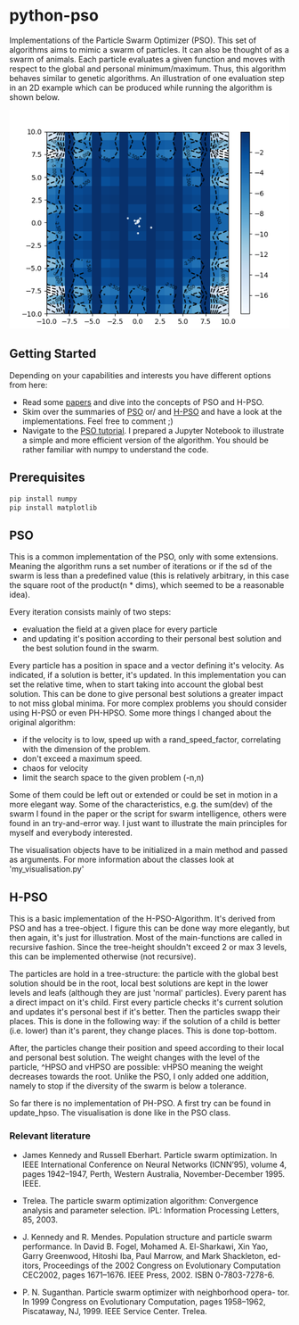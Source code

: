 # python-pso

Implementations of the Particle Swarm Optimizer (PSO). This set of algorithms aims to mimic a swarm of particles. It can also be thought of as a swarm of animals. Each particle evaluates a given function and moves with respect to the global and personal minimum/maximum. Thus, this algorithm behaves similar to genetic algorithms. An illustration of one evaluation step in an 2D example which can be produced while running the algorithm is shown below.

![PSO illustration](pso-example.png)

## Getting Started

Depending on your capabilities and interests you have different options from here:

+ Read some [papers](#Relevant-literature) and dive into the concepts of PSO and H-PSO.
+ Skim over the summaries of [PSO](#PSO) or/ and  [H-PSO](#H-PSO) and have a look at the implementations. Feel free to comment ;)
+ Navigate to the [PSO tutorial](pso/pso.ipynb). I prepared a Jupyter Notebook to illustrate a simple and more efficient version of the algorithm. You should be rather familiar with numpy to understand the code.

## Prerequisites

```
pip install numpy
pip install matplotlib
```


## PSO

This is a common implementation of the PSO, only with some
extensions. Meaning the algorithm runs a set number of iterations or
if the sd of the swarm is less than a predefined value (this is relatively
arbitrary, in this case the square root of the product(n * dims),
which seemed to be a reasonable idea).

Every iteration consists mainly of two steps: 

- evaluation the field at a given place for every particle 
- and updating it's position according to their personal best solution and the best solution
found in the swarm. 

Every particle has a position in space and a vector defining it's velocity. As indicated, if a solution is better, it's updated. In this implementation you can set the relative time, when to start taking into account the global best solution. This can be done to give personal best  solutions a greater impact to not miss global minima. For more complex problems you should
consider using H-PSO or even PH-HPSO. Some more things I changed about the original
algorithm:

 - if the velocity is to low, speed up with a rand_speed_factor, correlating with the
 dimension of the problem.
 - don't exceed a maximum speed.
 - chaos for velocity
 - limit the search space to the given problem (-n,n)
 
Some of them could be left out or extended or could be set in motion in a more elegant way. Some of the characteristics, e.g. the sum(dev) of the swarm I found in the paper or the script for swarm intelligence, others were found in an try-and-error way. I just want to illustrate the main principles for myself and everybody interested.

The visualisation objects have to be initialized in a main method and passed as
arguments. For more information about the classes look at 'my_visualisation.py'


## H-PSO

This is a basic implementation of the H-PSO-Algorithm. It's derived from PSO and has a tree-object. I figure this can be done way more elegantly, but then again, it's just for illustration. Most of the main-functions are called in recursive fashion. Since the tree-height shouldn't exceed 2 or max 3 levels, this can be implemented otherwise (not recursive).

The particles are hold in a tree-structure: the particle with the global best solution should be in the root, local best solutions are kept in the lower levels and leafs (although they are just 'normal' particles). Every parent has a direct impact on it's child. First every particle checks it's current solution and updates it's personal best if it's better. Then the particles swapp their places. This is done in the following way: if the solution of a child is better (i.e. lower) than it's parent, they change places. This is done top-bottom.

After, the particles change their position and speed according to their local and personal best solution. The weight changes with the level of the particle, ^HPSO and vHPSO are possible: vHPSO meaning the weight decreases towards the root. Unlike the PSO, I only added one addition, namely to stop if the diversity of the swarm is below a tolerance.

So far there is no implementation of PH-PSO. A first try can be found in update_hpso.
The visualisation is done like in the PSO class.



### Relevant literature
 
- James Kennedy and Russell Eberhart. Particle swarm optimization. In IEEE International Conference on Neural Networks (ICNN’95), volume 4, pages 1942–1947, Perth, Western Australia, November-December 1995. IEEE.

- Trelea. The particle swarm optimization algorithm: Convergence analysis and parameter selection. IPL: Information Processing Letters, 85, 2003.

- J. Kennedy and R. Mendes. Population structure and particle swarm performance. In David B. Fogel, Mohamed A. El-Sharkawi, Xin Yao, Garry Greenwood, Hitoshi Iba, Paul Marrow, and Mark Shackleton, ed- itors, Proceedings of the 2002 Congress on Evolutionary Computation CEC2002, pages 1671–1676. IEEE Press, 2002. ISBN 0-7803-7278-6.
- P. N. Suganthan. Particle swarm optimizer with neighborhood opera- tor. In 1999 Congress on Evolutionary Computation, pages 1958–1962, Piscataway, NJ, 1999. IEEE Service Center.
Trelea.
